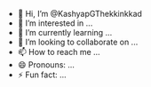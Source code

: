 - 👋 Hi, I’m @KashyapGThekkinkkad
- 👀 I’m interested in ...
- 🌱 I’m currently learning ...
- 💞️ I’m looking to collaborate on ...
- 📫 How to reach me ...
- 😄 Pronouns: ...
- ⚡ Fun fact: ...

<!---
KashyapGThekkinkkad/KashyapGThekkinkkad is a ✨ special ✨ repository because its `README.md` (this file) appears on your GitHub profile.
You can click the Preview link to take a look at your changes.
--->
